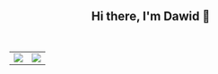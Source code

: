 <h2 align="center">Hi there, I'm Dawid 👋</h2>

<!--
**nogiszd/nogiszd** is a ✨ _special_ ✨ repository because its `README.md` (this file) appears on your GitHub profile.

Here are some ideas to get you started:

- 🔭 I’m currently working on ...
- 🌱 I’m currently learning ...
- 👯 I’m looking to collaborate on ...
- 🤔 I’m looking for help with ...
- 💬 Ask me about ...
- 📫 How to reach me: ...
- 😄 Pronouns: ...
- ⚡ Fun fact: ...
-->

<br>
<table align="center">
  <tr>
    <td style="text-align:center">
      <img src="https://github-readme-stats.vercel.app/api?username=nogiszd&count_private=true&include_all_commits=true&disable_animations=true&hide_border=true&show_icons=true&hide=issues,contribs">
    </td>
    <td style="text-align:center">
      <img src="https://github-readme-stats.vercel.app/api/top-langs/?username=nogiszd&layout=compact&hide_border=true">
    </td>
  </tr>
</table>

